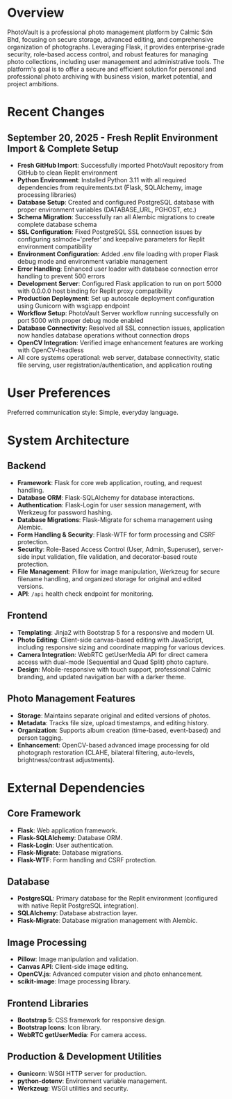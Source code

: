 # Overview

PhotoVault is a professional photo management platform by Calmic Sdn Bhd, focusing on secure storage, advanced editing, and comprehensive organization of photographs. Leveraging Flask, it provides enterprise-grade security, role-based access control, and robust features for managing photo collections, including user management and administrative tools. The platform's goal is to offer a secure and efficient solution for personal and professional photo archiving with business vision, market potential, and project ambitions.

# Recent Changes

## September 20, 2025 - Fresh Replit Environment Import & Complete Setup
- **Fresh GitHub Import**: Successfully imported PhotoVault repository from GitHub to clean Replit environment
- **Python Environment**: Installed Python 3.11 with all required dependencies from requirements.txt (Flask, SQLAlchemy, image processing libraries)
- **Database Setup**: Created and configured PostgreSQL database with proper environment variables (DATABASE_URL, PGHOST, etc.)
- **Schema Migration**: Successfully ran all Alembic migrations to create complete database schema
- **SSL Configuration**: Fixed PostgreSQL SSL connection issues by configuring sslmode='prefer' and keepalive parameters for Replit environment compatibility
- **Environment Configuration**: Added .env file loading with proper Flask debug mode and environment variable management
- **Error Handling**: Enhanced user loader with database connection error handling to prevent 500 errors
- **Development Server**: Configured Flask application to run on port 5000 with 0.0.0.0 host binding for Replit proxy compatibility
- **Production Deployment**: Set up autoscale deployment configuration using Gunicorn with wsgi:app endpoint
- **Workflow Setup**: PhotoVault Server workflow running successfully on port 5000 with proper debug mode enabled
- **Database Connectivity**: Resolved all SSL connection issues, application now handles database operations without connection drops
- **OpenCV Integration**: Verified image enhancement features are working with OpenCV-headless
- All core systems operational: web server, database connectivity, static file serving, user registration/authentication, and application routing

# User Preferences

Preferred communication style: Simple, everyday language.

# System Architecture

## Backend
-   **Framework**: Flask for core web application, routing, and request handling.
-   **Database ORM**: Flask-SQLAlchemy for database interactions.
-   **Authentication**: Flask-Login for user session management, with Werkzeug for password hashing.
-   **Database Migrations**: Flask-Migrate for schema management using Alembic.
-   **Form Handling & Security**: Flask-WTF for form processing and CSRF protection.
-   **Security**: Role-Based Access Control (User, Admin, Superuser), server-side input validation, file validation, and decorator-based route protection.
-   **File Management**: Pillow for image manipulation, Werkzeug for secure filename handling, and organized storage for original and edited versions.
-   **API**: `/api` health check endpoint for monitoring.

## Frontend
-   **Templating**: Jinja2 with Bootstrap 5 for a responsive and modern UI.
-   **Photo Editing**: Client-side canvas-based editing with JavaScript, including responsive sizing and coordinate mapping for various devices.
-   **Camera Integration**: WebRTC getUserMedia API for direct camera access with dual-mode (Sequential and Quad Split) photo capture.
-   **Design**: Mobile-responsive with touch support, professional Calmic branding, and updated navigation bar with a darker theme.

## Photo Management Features
-   **Storage**: Maintains separate original and edited versions of photos.
-   **Metadata**: Tracks file size, upload timestamps, and editing history.
-   **Organization**: Supports album creation (time-based, event-based) and person tagging.
-   **Enhancement**: OpenCV-based advanced image processing for old photograph restoration (CLAHE, bilateral filtering, auto-levels, brightness/contrast adjustments).

# External Dependencies

## Core Framework
-   **Flask**: Web application framework.
-   **Flask-SQLAlchemy**: Database ORM.
-   **Flask-Login**: User authentication.
-   **Flask-Migrate**: Database migrations.
-   **Flask-WTF**: Form handling and CSRF protection.

## Database
-   **PostgreSQL**: Primary database for the Replit environment (configured with native Replit PostgreSQL integration).
-   **SQLAlchemy**: Database abstraction layer.
-   **Flask-Migrate**: Database migration management with Alembic.

## Image Processing
-   **Pillow**: Image manipulation and validation.
-   **Canvas API**: Client-side image editing.
-   **OpenCV.js**: Advanced computer vision and photo enhancement.
-   **scikit-image**: Image processing library.

## Frontend Libraries
-   **Bootstrap 5**: CSS framework for responsive design.
-   **Bootstrap Icons**: Icon library.
-   **WebRTC getUserMedia**: For camera access.

## Production & Development Utilities
-   **Gunicorn**: WSGI HTTP server for production.
-   **python-dotenv**: Environment variable management.
-   **Werkzeug**: WSGI utilities and security.